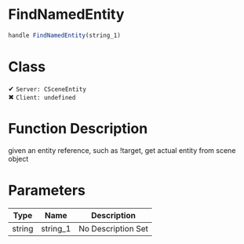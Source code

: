 # FindNamedEntity
```js	
handle FindNamedEntity(string_1)
```
# Class
✔ `Server: CSceneEntity`  
✖ `Client: undefined`  

# Function Description
given an entity reference, such as !target, get actual entity from scene object
# Parameters
Type|Name|Description
--|--|--
string|string_1|No Description Set
